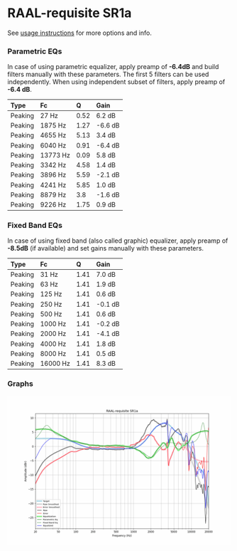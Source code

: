 # RAAL-requisite SR1a
See [usage instructions](https://github.com/jaakkopasanen/AutoEq#usage) for more options and info.

### Parametric EQs
In case of using parametric equalizer, apply preamp of **-6.4dB** and build filters manually
with these parameters. The first 5 filters can be used independently.
When using independent subset of filters, apply preamp of **-6.4 dB**.

| Type    | Fc       |    Q | Gain    |
|:--------|:---------|:-----|:--------|
| Peaking | 27 Hz    | 0.52 | 6.2 dB  |
| Peaking | 1875 Hz  | 1.27 | -6.6 dB |
| Peaking | 4655 Hz  | 5.13 | 3.4 dB  |
| Peaking | 6040 Hz  | 0.91 | -6.4 dB |
| Peaking | 13773 Hz | 0.09 | 5.8 dB  |
| Peaking | 3342 Hz  | 4.58 | 1.4 dB  |
| Peaking | 3896 Hz  | 5.59 | -2.1 dB |
| Peaking | 4241 Hz  | 5.85 | 1.0 dB  |
| Peaking | 8879 Hz  | 3.8  | -1.6 dB |
| Peaking | 9226 Hz  | 1.75 | 0.9 dB  |

### Fixed Band EQs
In case of using fixed band (also called graphic) equalizer, apply preamp of **-8.5dB**
(if available) and set gains manually with these parameters.

| Type    | Fc       |    Q | Gain    |
|:--------|:---------|:-----|:--------|
| Peaking | 31 Hz    | 1.41 | 7.0 dB  |
| Peaking | 63 Hz    | 1.41 | 1.9 dB  |
| Peaking | 125 Hz   | 1.41 | 0.6 dB  |
| Peaking | 250 Hz   | 1.41 | -0.1 dB |
| Peaking | 500 Hz   | 1.41 | 0.6 dB  |
| Peaking | 1000 Hz  | 1.41 | -0.2 dB |
| Peaking | 2000 Hz  | 1.41 | -4.1 dB |
| Peaking | 4000 Hz  | 1.41 | 1.8 dB  |
| Peaking | 8000 Hz  | 1.41 | 0.5 dB  |
| Peaking | 16000 Hz | 1.41 | 8.3 dB  |

### Graphs
![](./RAAL-requisite%20SR1a.png)